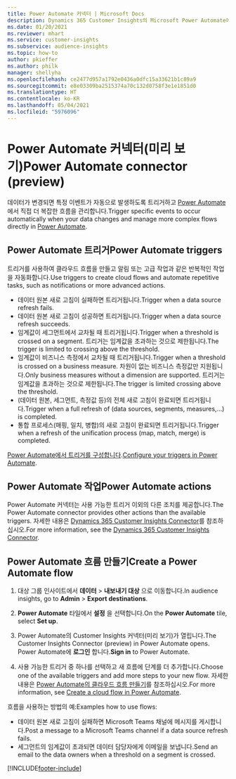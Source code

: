 ```yaml
---
title: Power Automate 커넥터 | Microsoft Docs
description: Dynamics 365 Customer Insights의 Microsoft Power Automate에서 흐름을 만듭니다.
ms.date: 01/20/2021
ms.reviewer: mhart
ms.service: customer-insights
ms.subservice: audience-insights
ms.topic: how-to
author: pkieffer
ms.author: philk
manager: shellyha
ms.openlocfilehash: ce2477d957a1792e0436a0dfc15a33621b1c89a9
ms.sourcegitcommit: e8e03309ba2515374a70c132d0758f3e1e1851d0
ms.translationtype: HT
ms.contentlocale: ko-KR
ms.lasthandoff: 05/04/2021
ms.locfileid: "5976096"
---
```

# <a name="power-automate-connector-preview"></a><span data-ttu-id="9c3fe-103">Power Automate 커넥터(미리 보기)</span><span class="sxs-lookup"><span data-stu-id="9c3fe-103">Power Automate connector (preview)</span></span>

<span data-ttu-id="9c3fe-104">데이터가 변경되면 특정 이벤트가 자동으로 발생하도록 트리거하고 [Power Automate](https://flow.microsoft.com/)에서 직접 더 복잡한 흐름을 관리합니다.</span><span class="sxs-lookup"><span data-stu-id="9c3fe-104">Trigger specific events to occur automatically when your data changes and manage more complex flows directly in [Power Automate](https://flow.microsoft.com/).</span></span>

## <a name="power-automate-triggers"></a><span data-ttu-id="9c3fe-105">Power Automate 트리거</span><span class="sxs-lookup"><span data-stu-id="9c3fe-105">Power Automate triggers</span></span>

<span data-ttu-id="9c3fe-106">트리거를 사용하여 클라우드 흐름을 만들고 알림 또는 고급 작업과 같은 반복적인 작업을 자동화합니다.</span><span class="sxs-lookup"><span data-stu-id="9c3fe-106">Use triggers to create cloud flows and automate repetitive tasks, such as notifications or more advanced actions.</span></span> 

- <span data-ttu-id="9c3fe-107">데이터 원본 새로 고침이 실패하면 트리거됩니다.</span><span class="sxs-lookup"><span data-stu-id="9c3fe-107">Trigger when a data source refresh fails.</span></span> 
- <span data-ttu-id="9c3fe-108">데이터 원본 새로 고침이 성공하면 트리거됩니다.</span><span class="sxs-lookup"><span data-stu-id="9c3fe-108">Trigger when a data source refresh succeeds.</span></span>
- <span data-ttu-id="9c3fe-109">임계값이 세그먼트에서 교차될 때 트리거됩니다.</span><span class="sxs-lookup"><span data-stu-id="9c3fe-109">Trigger when a threshold is crossed on a segment.</span></span> <span data-ttu-id="9c3fe-110">트리거는 임계값을 초과하는 것으로 제한됩니다.</span><span class="sxs-lookup"><span data-stu-id="9c3fe-110">The trigger is limited to crossing above the threshold.</span></span>
- <span data-ttu-id="9c3fe-111">임계값이 비즈니스 측정에서 교차될 때 트리거됩니다.</span><span class="sxs-lookup"><span data-stu-id="9c3fe-111">Trigger when a threshold is crossed on a business measure.</span></span> <span data-ttu-id="9c3fe-112">차원이 없는 비즈니스 측정값만 지원됩니다.</span><span class="sxs-lookup"><span data-stu-id="9c3fe-112">Only business measures without a dimension are supported.</span></span> <span data-ttu-id="9c3fe-113">트리거는 임계값을 초과하는 것으로 제한됩니다.</span><span class="sxs-lookup"><span data-stu-id="9c3fe-113">The trigger is limited crossing above the threshold.</span></span>
- <span data-ttu-id="9c3fe-114">(데이터 원본, 세그먼트, 측정값 등)의 전체 새로 고침이 완료되면 트리거됩니다.</span><span class="sxs-lookup"><span data-stu-id="9c3fe-114">Trigger when a full refresh of (data sources, segments, measures,...) is completed.</span></span>
- <span data-ttu-id="9c3fe-115">통합 프로세스(매핑, 일치, 병합)의 새로 고침이 완료되면 트리거됩니다.</span><span class="sxs-lookup"><span data-stu-id="9c3fe-115">Trigger when a refresh of the unification process (map, match, merge) is completed.</span></span>

<span data-ttu-id="9c3fe-116">[Power Automate에서 트리거를 구성합니다](https://flow.microsoft.com/connectors/shared_customerinsights/dynamics-365-customer-insights-connector/).</span><span class="sxs-lookup"><span data-stu-id="9c3fe-116">[Configure your triggers in Power Automate](https://flow.microsoft.com/connectors/shared_customerinsights/dynamics-365-customer-insights-connector/).</span></span>

## <a name="power-automate-actions"></a><span data-ttu-id="9c3fe-117">Power Automate 작업</span><span class="sxs-lookup"><span data-stu-id="9c3fe-117">Power Automate actions</span></span>
<span data-ttu-id="9c3fe-118">Power Automate 커넥터는 사용 가능한 트리거 이외의 다른 조치를 제공합니다.</span><span class="sxs-lookup"><span data-stu-id="9c3fe-118">The Power Automate connector provides other actions than the available triggers.</span></span> <span data-ttu-id="9c3fe-119">자세한 내용은 [Dynamics 365 Customer Insights Connector](/connectors/customerinsights/)를 참조하십시오.</span><span class="sxs-lookup"><span data-stu-id="9c3fe-119">For more information, see the [Dynamics 365 Customer Insights Connector](/connectors/customerinsights/).</span></span>

## <a name="create-a-power-automate-flow"></a><span data-ttu-id="9c3fe-120">Power Automate 흐름 만들기</span><span class="sxs-lookup"><span data-stu-id="9c3fe-120">Create a Power Automate flow</span></span>

1. <span data-ttu-id="9c3fe-121">대상 그룹 인사이트에서 **데이터** > **내보내기 대상** 으로 이동합니다.</span><span class="sxs-lookup"><span data-stu-id="9c3fe-121">In audience insights, go to **Admin** > **Export destinations**.</span></span>

1. <span data-ttu-id="9c3fe-122">**Power Automate** 타일에서 **설정** 을 선택합니다.</span><span class="sxs-lookup"><span data-stu-id="9c3fe-122">On the **Power Automate** tile, select **Set up**.</span></span>

1. <span data-ttu-id="9c3fe-123">Power Automate의 Customer Insights 커넥터(미리 보기)가 열립니다.</span><span class="sxs-lookup"><span data-stu-id="9c3fe-123">The Customer Insights Connector (preview) in Power Automate opens.</span></span> <span data-ttu-id="9c3fe-124">Power Automate에 **로그인** 합니다.</span><span class="sxs-lookup"><span data-stu-id="9c3fe-124">**Sign in** to Power Automate.</span></span>

1. <span data-ttu-id="9c3fe-125">사용 가능한 트리거 중 하나를 선택하고 새 흐름에 단계를 더 추가합니다.</span><span class="sxs-lookup"><span data-stu-id="9c3fe-125">Choose one of the available triggers and add more steps to your new flow.</span></span> <span data-ttu-id="9c3fe-126">자세한 내용은 [Power Automate의 클라우드 흐름 만들기](/power-automate/get-started-logic-flow)를 참조하십시오.</span><span class="sxs-lookup"><span data-stu-id="9c3fe-126">For more information, see [Create a cloud flow in Power Automate](/power-automate/get-started-logic-flow).</span></span>

<span data-ttu-id="9c3fe-127">흐름을 사용하는 방법의 예:</span><span class="sxs-lookup"><span data-stu-id="9c3fe-127">Examples how to use flows:</span></span> 
- <span data-ttu-id="9c3fe-128">데이터 원본 새로 고침이 실패하면 Microsoft Teams 채널에 메시지를 게시합니다.</span><span class="sxs-lookup"><span data-stu-id="9c3fe-128">Post a message to a Microsoft Teams channel if a data source refresh fails.</span></span> 
- <span data-ttu-id="9c3fe-129">세그먼트의 임계값이 초과되면 데이터 담당자에게 이메일을 보냅니다.</span><span class="sxs-lookup"><span data-stu-id="9c3fe-129">Send an email to the data owners when a threshold on a segment is crossed.</span></span>



[!INCLUDE[footer-include](../includes/footer-banner.md)]
